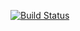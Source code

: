 [![Build Status](https://travis-ci.org/esrg-knights/Socrates.svg)](https://travis-ci.org/esrg-knights/Socrates)